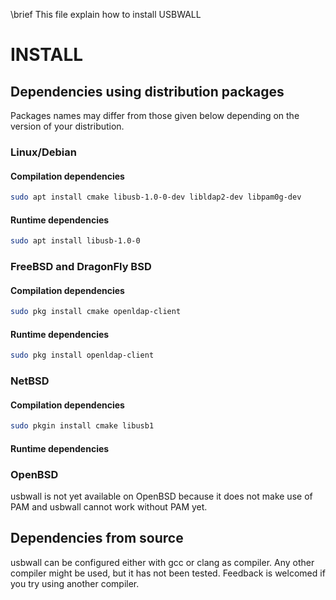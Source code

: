 \brief This file explain how to install USBWALL

# INSTALL

## Dependencies using distribution packages

Packages names may differ from those given below depending on the version of your distribution.

### Linux/Debian

#### Compilation dependencies

~~~sh
sudo apt install cmake libusb-1.0-0-dev libldap2-dev libpam0g-dev
~~~

#### Runtime dependencies

~~~sh
sudo apt install libusb-1.0-0
~~~

### FreeBSD and DragonFly BSD

#### Compilation dependencies

~~~sh
sudo pkg install cmake openldap-client
~~~

#### Runtime dependencies

~~~sh
sudo pkg install openldap-client
~~~

### NetBSD

#### Compilation dependencies

~~~sh
sudo pkgin install cmake libusb1
~~~

#### Runtime dependencies

### OpenBSD

usbwall is not yet available on OpenBSD because it does not make use of PAM and usbwall cannot work without PAM yet.

## Dependencies from source

usbwall can be configured either with gcc or clang as compiler. Any other compiler might be used, but it has not been tested. Feedback is welcomed if you try using another compiler.
